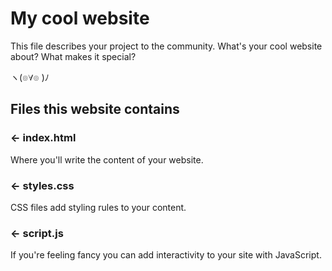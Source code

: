 # My cool website

This file describes your project to the community. What's your cool website about? What makes it special?

ヽ(๏∀๏ )ﾉ

## Files this website contains

### ← index.html

Where you'll write the content of your website. 

### ← styles.css

CSS files add styling rules to your content.

### ← script.js

If you're feeling fancy you can add interactivity to your site with JavaScript.

